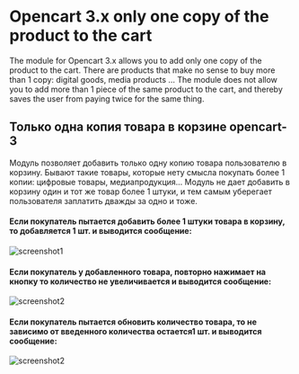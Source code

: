 # Opencart 3.x only one copy of the product to the cart
The module for Opencart 3.x allows you to add only one copy of the product to the cart.
There are products that make no sense to buy more than 1 copy: digital goods, media products ...
The module does not allow you to add more than 1 piece of the same product to the cart, and thereby saves the user from paying twice for the same thing.

## Только одна копия товара в корзине opencart-3
Модуль позволяет добавить только одну копию товара пользователю в корзину. 
Бывают такие товары, которые нету смысла покупать более 1 копии: цифровые товары, медиапродукция...
Модуль не дает добавить в корзину один и тот же товар более 1 штуки, и тем самым уберегает пользователя заплатить дважды за одно и тоже.

#### Если покупатель пытается добавить более 1 штуки товара в корзину, то добавляется 1 шт. и выводится сообщение:
![screenshot1](https://user-images.githubusercontent.com/106067946/180012035-c1361f15-d781-42f1-be63-d970f994eb04.jpg)

#### Если покупатель у добавленного товара, повторно нажимает на кнопку то количество не увеличивается и выводится сообщение:
![screenshot2](https://user-images.githubusercontent.com/106067946/180024520-c084a0d2-af36-418b-8bf0-b6bcb7d5b951.jpg)

#### Если покупатель пытается обновить количество товара, то не зависимо от введенного количества остается1 шт. и выводится сообщение:
![screenshot2](https://user-images.githubusercontent.com/106067946/180024520-c084a0d2-af36-418b-8bf0-b6bcb7d5b951.jpg)
